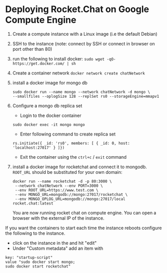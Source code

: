 # Deploying Rocket.Chat on Google Compute Engine

1. Create a compute instance with a Linux image (i.e the default Debian)

2. SSH to the instance (note: connect by SSH or connect in browser on port other than 80)

3. run the following to install docker:
     `sudo wget -qO- https://get.docker.com/ | sh`
     
4. Create a container network
    `docker network create chatNetwork` 

5. install a docker image for mongo db

    ```
    sudo docker run --name mongo --network chatNetwork -d mongo \
    --smallfiles --oplogSize 128 --replSet rs0 --storageEngine=mmapv1
    ```

6. Configure a mongo db replica set
    - Login to the docker container

    ```
    sudo docker exec -it mongo mongo
    ```

    - Enter following command to create replica set

    ```
    rs.initiate({ _id: 'rs0', members: [ { _id: 0, host: 'localhost:27017' } ]})
    ```

    - Exit the container using the `ctrl+c` / `exit` command

7. install a docker image for rocketchat and connect it to mongodb. `ROOT_URL` should be substituted for your own domain:

   ```
   docker run --name rocketchat -d -p 80:3000 \
    --network chatNetwork --env PORT=3000 \
    --env ROOT_URL=https://www.test.com \
    --env MONGO_URL=mongodb://mongo:27017/rocketchat \
    --env MONGO_OPLOG_URL=mongodb://mongo:27017/local rocket.chat:latest
    ```

   You are now running rocket chat on compute engine. You can open a browser with the external IP of the instance.

If you want the containers to start each time the instance reboots configure the following to the instance.

- click on the instance in the and hit "edit"
- Under "Custom metadata" add an item with

```
key: "startup-script"
value "sudo docker start mongo;
sudo docker start rocketchat"
```
